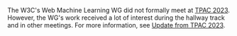 The W3C's Web Machine Learning WG did not formally meet at [TPAC 2023](https://www.w3.org/2023/09/TPAC/). However, the WG's work received a lot of interest during the hallway track and in other meetings. For more information, see [Update from TPAC 2023](https://www.w3.org/2023/09/21-webmachinelearning-minutes.html#t01).